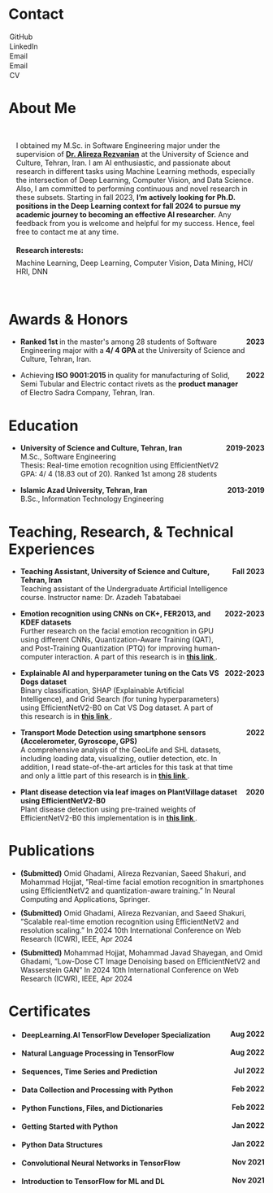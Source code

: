 
# Contact
<div style="margin-top: 7px; text-align: left;">
  <div style="margin: 2px;"><a href="https://github.com/omidghadami95" style="text-decoration: none;"><i class="fab fa-github"></i> GitHub</a></div>
  <div style="margin: 2px;"><a href="linkedin.com/in/omid-ghadami" style="text-decoration: none;"><i class="fab fa-linkedin"></i> LinkedIn</a></div>
  <div style="margin: 2px;"><a href="mailto:omidghadami1995@gmail.com" style="text-decoration: none;"><i class="far fa-envelope"></i> Email</a></div>
  <div style="margin: 2px;"><a href="mailto:omidghadami@stu.usc.ac.ir" style="text-decoration: none;"><i class="far fa-envelope"></i> Email</a></div>
  <div style="margin: 2px;"><a href="Link" style="text-decoration: none;none;"><i class="far fa-file-pdf"></i> CV</a></div>
</div>

# About Me
  <div style="flex: 3; padding: 15px;">
      <p>
         I obtained my M.Sc. in Software Engineering major under the supervision of <strong><a href="http://rezvanian.usc.ac.ir/en"> Dr. Alireza Rezvanian</a></strong> at the University of Science and Culture, Tehran, Iran. I am AI enthusiastic, and passionate about research in different tasks using Machine Learning methods, especially the intersection of Deep Learning, Computer Vision, and Data Science. Also, I am committed to performing continuous and novel research in these subsets. Starting in fall 2023, <strong>I’m actively looking for Ph.D. positions in the Deep Learning context for fall 2024 to pursue my academic journey to becoming an effective AI researcher.</strong> Any feedback from you is welcome and helpful for my success. Hence, feel free to contact me at any time.
      </p>
      <h4 style="margin-bottom: 0;">Research interests:</h4>
    <p style="margin-top: 8;">
        Machine Learning, Deep Learning, Computer Vision, Data Mining, HCI/ HRI, DNN
    </p>
  </div>

# Awards & Honors
<ul>
  <li style="margin-bottom: 15px;">
    <div style="display: flex; justify-content: space-between; align-items: flex-start;">
      <div style="flex: 3;">
        <strong> Ranked 1st </strong> in the master's among 28 students of Software Engineering major with a <strong> 4/ 4 GPA </strong> at the University of Science and Culture, Tehran, Iran. 
      </div>
      <div>
        <strong>2023</strong>
      </div>
    </div>
  </li>
</ul>
<ul>
  <li style="margin-bottom: 15px;">
    <div style="display: flex; justify-content: space-between; align-items: flex-start;">
      <div style="flex: 3;">
         Achieving <strong> ISO 9001:2015 </strong> in quality for manufacturing of Solid, Semi Tubular and Electric contact rivets as the <strong> product manager </strong> of Electro Sadra Company, Tehran, Iran. 
      </div>
      <div>
        <strong>2022</strong>
      </div>
    </div>
  </li>
</ul>

# Education
<ul>
  <li style="margin-bottom: 15px;">
    <div style="display: flex; justify-content: space-between; align-items: flex-start;">
      <div style="flex: 3;">
        <strong>University of Science and Culture, Tehran, Iran</strong>
        <br>M.Sc., Software Engineering
        <br>Thesis: Real-time emotion recognition using EfficientNetV2
        <br>GPA: 4/ 4 (18.83 out of 20). Ranked 1st among 28 students
      </div>
      <div>
        <strong>2019-2023</strong>
      </div>
    </div>
  </li>
  <li style="margin-bottom: 15px;">
    <div style="display: flex; justify-content: space-between; align-items: flex-start;">
      <div style="flex: 3;">
        <strong>Islamic Azad University, Tehran, Iran</strong>
        <br>B.Sc., Information Technology Engineering
      </div>
      <div>
        <strong>2013-2019</strong>
      </div>
    </div>
  </li>
</ul>

# Teaching, Research, & Technical Experiences
<ul>
  <li style="margin-bottom: 15px;">
    <div style="display: flex; justify-content: space-between; align-items: flex-start;">
      <div style="flex: 3;">
        <strong> Teaching Assistant, University of Science and Culture, Tehran, Iran</strong>
        <br>	Teaching assistant of the Undergraduate Artificial Intelligence course. Instructor name: Dr. Azadeh Tabatabaei
      </div>
      <div>
        <strong>Fall 2023</strong>
      </div>
    </div>
  </li>
  
  <li style="margin-bottom: 15px;">
    <div style="display: flex; justify-content: space-between; align-items: flex-start;">
      <div style="flex: 3;">
        <strong> Emotion recognition using CNNs on CK+, FER2013, and KDEF datasets </strong>
        <br> Further research on the facial emotion recognition in GPU using different CNNs, Quantization-Aware Training (QAT), and Post-Training Quantization (PTQ) for improving human-computer interaction. A part of this research is in <a href="https://github.com/OmidGhadami95/EfficientNetV2_Quantization_CK"> <strong> this link </strong></a>.
      </div>
      <div>
        <strong>2022-2023</strong>
      </div>
    </div>
  </li>

  <li style="margin-bottom: 15px;">
    <div style="display: flex; justify-content: space-between; align-items: flex-start;">
      <div style="flex: 3;">
        <strong> Explainable AI and hyperparameter tuning on the Cats VS Dogs dataset </strong>
        <br> Binary classification, SHAP (Explainable Artificial Intelligence), and Grid Search (for tuning hyperparameters) using EfficientNetV2-B0 on Cat VS Dog dataset. A part of this research is in <a href="https://github.com/OmidGhadami95/EfficientNetV2_CatVSDog"> <strong> this link </strong></a>.
      </div>
      <div>
        <strong>2022-2023</strong>
      </div>
    </div>
  </li>

  <li style="margin-bottom: 15px;">
    <div style="display: flex; justify-content: space-between; align-items: flex-start;">
      <div style="flex: 3;">
        <strong> Transport Mode Detection using smartphone sensors (Accelerometer, Gyroscope, GPS) </strong>
        <br>	A comprehensive analysis of the GeoLife and SHL datasets, including loading data, visualizing, outlier detection, etc. In addition, I read state-of-the-art articles for this task at that time and only a little part of this research is in <a href="https://github.com/OmidGhadami95/Geolife-OutlierDetection-TMD"> <strong> this link </strong></a>.
      </div>
      <div>
        <strong>2022</strong>
      </div>
    </div>
  </li>
  
  <li style="margin-bottom: 15px;">
    <div style="display: flex; justify-content: space-between; align-items: flex-start;">
      <div style="flex: 3;">
        <strong> Plant disease detection via leaf images on PlantVillage dataset using EfficientNetV2-B0</strong>
        <br> Plant disease detection using pre-trained weights of EfficientNetV2-B0 this implementation is in <a href="https://github.com/OmidGhadami95/EfficientNetV2B0---PlantVillage"> <strong> this link </strong></a>.
      </div>
      <div>
        <strong>2020</strong>
      </div>
    </div>
  </li>
</ul>


# Publications
<ul>
  <li style="margin-bottom: 10px;">
    <strong> (Submitted)</strong> Omid Ghadami, Alireza Rezvanian, Saeed Shakuri, and Mohammad Hojjat, ”Real-time facial emotion
recognition in smartphones using EfficientNetV2 and quantization-aware training.” In Neural Computing and Applications, Springer.
  </li>
    <li style="margin-bottom: 10px;">
    <strong> (Submitted)</strong> Omid Ghadami, Alireza Rezvanian, and Saeed Shakuri, ”Scalable real-time emotion recognition using EfficientNetV2 and
resolution scaling.” In 2024 10th International Conference on Web Research (ICWR), IEEE, Apr 2024
  </li>
    <li style="margin-bottom: 10px;">
    <strong> (Submitted)</strong> Mohammad Hojjat, Mohammad Javad Shayegan, and Omid Ghadami, ”Low-Dose CT Image Denoising based on EfficientNetV2 and Wasserstein GAN” In 2024 10th International Conference on Web Research (ICWR), IEEE, Apr 2024
    </li>
</ul>

# Certificates
<ul>
  <li style="margin-bottom: 15px;">
    <div style="display: flex; justify-content: space-between; align-items: flex-start;">
      <div style="flex: 1;">
        <strong><div style="margin: 2px;"><a href="https://www.coursera.org/account/accomplishments/specialization/certificate/CBHPLA3BDCCA" style="text-decoration: none;"><i class="fab fa-github"></i> DeepLearning.AI TensorFlow Developer Specialization</a></div></strong>
      </div>
      <div>
        <strong>Aug 2022</strong>
      </div>
    </div>
  </li>
  <li style="margin-bottom: 15px;">
    <div style="display: flex; justify-content: space-between; align-items: flex-start;">
      <div style="flex: 1;">
        <strong><div style="margin: 2px;"><a href="https://www.coursera.org/account/accomplishments/certificate/7VNS7JRZPM3A" style="text-decoration: none;"><i class="fab fa-github"></i> Natural Language Processing in TensorFlow</a></div></strong>
      </div>
      <div>
        <strong>Aug 2022</strong>
      </div>
    </div>
  </li>
  <li style="margin-bottom: 15px;">
    <div style="display: flex; justify-content: space-between; align-items: flex-start;">
      <div style="flex: 1;">
        <strong><div style="margin: 2px;"><a href="https://www.coursera.org/account/accomplishments/certificate/PQBGT7FLGRFQ" style="text-decoration: none;"><i class="fab fa-github"></i> Sequences, Time Series and Prediction</a></div></strong>
      </div>
      <div>
        <strong>Jul 2022</strong>
      </div>
    </div>
  </li>  
  <li style="margin-bottom: 15px;">
    <div style="display: flex; justify-content: space-between; align-items: flex-start;">
      <div style="flex: 1;">
        <strong><div style="margin: 2px;"><a href="https://www.coursera.org/account/accomplishments/certificate/M6QK4QRUERU2" style="text-decoration: none;"><i class="fab fa-github"></i> Data Collection and Processing with Python</a></div></strong>
      </div>
      <div>
        <strong>Feb 2022</strong>
      </div>
    </div>
  </li>  
  <li style="margin-bottom: 15px;">
    <div style="display: flex; justify-content: space-between; align-items: flex-start;">
      <div style="flex: 1;">
        <strong><div style="margin: 2px;"><a href="https://www.coursera.org/account/accomplishments/certificate/L8XQRMPKCVMM" style="text-decoration: none;"><i class="fab fa-github"></i> Python Functions, Files, and Dictionaries</a></div></strong>
      </div>
      <div>
        <strong>Feb 2022</strong>
      </div>
    </div>
  </li>  

  <li style="margin-bottom: 15px;">
    <div style="display: flex; justify-content: space-between; align-items: flex-start;">
      <div style="flex: 1;">
        <strong><div style="margin: 2px;"><a href="https://www.coursera.org/account/accomplishments/certificate/QXADNQJX2YMH" style="text-decoration: none;"><i class="fab fa-github"></i> Getting Started with Python</a></div></strong>
      </div>
      <div>
        <strong>Jan 2022</strong>
      </div>
    </div>
  </li>  

  <li style="margin-bottom: 15px;">
    <div style="display: flex; justify-content: space-between; align-items: flex-start;">
      <div style="flex: 1;">
        <strong><div style="margin: 2px;"><a href="https://www.coursera.org/account/accomplishments/certificate/CHLY7LLKMA2G" style="text-decoration: none;"><i class="fab fa-github"></i> Python Data Structures</a></div></strong>
      </div>
      <div>
        <strong>Jan 2022</strong>
      </div>
    </div>
  </li>  
  
  <li style="margin-bottom: 15px;">
    <div style="display: flex; justify-content: space-between; align-items: flex-start;">
      <div style="flex: 1;">
        <strong><div style="margin: 2px;"><a href="https://www.coursera.org/account/accomplishments/certificate/PK6DW9AJYVXU" style="text-decoration: none;"><i class="fab fa-github"></i> Convolutional Neural Networks in TensorFlow</a></div></strong>
      </div>
      <div>
        <strong>Nov 2021</strong>
      </div>
    </div>
  </li>    
  <li style="margin-bottom: 15px;">
    <div style="display: flex; justify-content: space-between; align-items: flex-start;">
      <div style="flex: 1;">
        <strong><div style="margin: 2px;"><a href="https://www.coursera.org/account/accomplishments/certificate/PK6DW9AJYVXU" style="text-decoration: none;"><i class="fab fa-github"></i> Introduction to TensorFlow for ML and DL</a></div></strong>
      </div>
      <div>
        <strong>Nov 2021</strong>
      </div>
    </div>
  </li>  

</ul>


